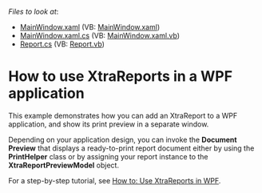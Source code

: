 <!-- default file list -->
*Files to look at*:

* [MainWindow.xaml](./CS/MinimalisticReportPreviewDemo/MainWindow.xaml) (VB: [MainWindow.xaml](./VB/MinimalisticReportPreviewDemo/MainWindow.xaml))
* [MainWindow.xaml.cs](./CS/MinimalisticReportPreviewDemo/MainWindow.xaml.cs) (VB: [MainWindow.xaml.vb](./VB/MinimalisticReportPreviewDemo/MainWindow.xaml.vb))
* [Report.cs](./CS/MinimalisticReportPreviewDemo/Report.cs) (VB: [Report.vb](./VB/MinimalisticReportPreviewDemo/Report.vb))
<!-- default file list end -->
# How to use XtraReports in a WPF application


<p>This example demonstrates how you can add an XtraReport to a WPF application, and show its print preview in a separate window.</p><p>Depending on your application design, you can invoke the <strong>Document Preview</strong> that displays a ready-to-print report document either by using the <strong>PrintHelper</strong> class or by assigning your report instance to the <strong>XtraReportPreviewModel</strong> object.</p><p>For a step-by-step tutorial, see <a href="http://documentation.devexpress.com/#xtrareports/CustomDocument8304"><u>How to: Use XtraReports in WPF</u></a>.</p>

<br/>


